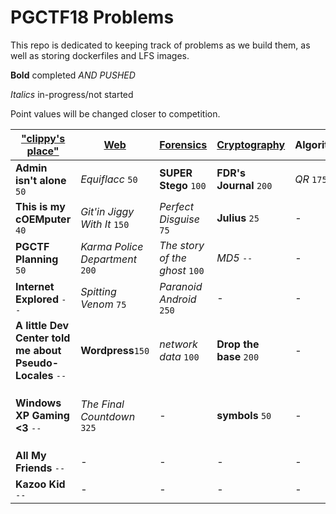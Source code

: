 # PGCTF18 Problems
This repo is dedicated to keeping track of problems as we build them, as well as storing dockerfiles and LFS images.

**Bold** completed *AND PUSHED*

_Italics_ in-progress/not started

Point values will be changed closer to competition.

| ["clippy's place"](image/README.md) | [Web](web/README.md) | [Forensics](forensics/README.md) | [Cryptography](crypto/README.md) | Algorithm | [Misc.](misc/README.md) |
| ---------------- | --- | --------- | ------------ | --------- | ----- |
| **Admin isn't alone** `50` | _Equiflacc_ `50` | **SUPER Stego** `100` | **FDR's Journal** `200` | _QR_ `175` | - |
| **This is my cOEMputer** `40` | _Git'in Jiggy With It_ `150` | _Perfect Disguise_ `75` | **Julius** `25` | - | - |
| **PGCTF Planning** `50` | _Karma Police Department_ `200` | _The story of the ghost_ `100` | _MD5_ `--` | - | _Stack Smasher_ `150` |
| **Internet Explored** `--` | _Spitting Venom_ `75` | _Paranoid Android_ `250` | - | - | - |
| **A little Dev Center told me about Pseudo-Locales** `--` | **Wordpress**`150` | _network data_ `100` | **Drop the base** `200` | - | - |
| **Windows XP Gaming <3** `--` | _The Final Countdown_ `325` | - | **symbols** `50`| - | _The Return of Tillson Galloway_ `325` |
| **All My Friends** `--` | - | - | - | - | - |
| **Kazoo Kid** `--` | - | - | -| - | - |
